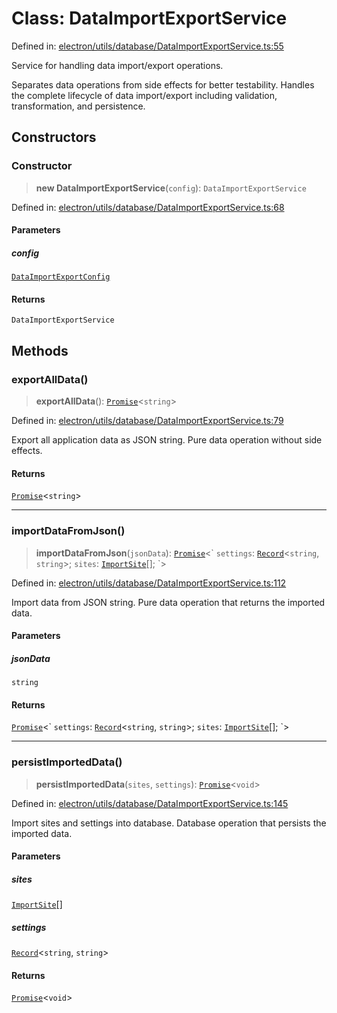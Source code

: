 # Class: DataImportExportService

Defined in: [electron/utils/database/DataImportExportService.ts:55](https://github.com/Nick2bad4u/Uptime-Watcher/blob/8a1973382d5fe14c52996ecda381894eb7ecd4a6/electron/utils/database/DataImportExportService.ts#L55)

Service for handling data import/export operations.

Separates data operations from side effects for better testability.
Handles the complete lifecycle of data import/export including validation,
transformation, and persistence.

## Constructors

### Constructor

> **new DataImportExportService**(`config`): `DataImportExportService`

Defined in: [electron/utils/database/DataImportExportService.ts:68](https://github.com/Nick2bad4u/Uptime-Watcher/blob/8a1973382d5fe14c52996ecda381894eb7ecd4a6/electron/utils/database/DataImportExportService.ts#L68)

#### Parameters

##### config

[`DataImportExportConfig`](../interfaces/DataImportExportConfig.md)

#### Returns

`DataImportExportService`

## Methods

### exportAllData()

> **exportAllData**(): [`Promise`](https://developer.mozilla.org/docs/Web/JavaScript/Reference/Global_Objects/Promise)\<`string`\>

Defined in: [electron/utils/database/DataImportExportService.ts:79](https://github.com/Nick2bad4u/Uptime-Watcher/blob/8a1973382d5fe14c52996ecda381894eb7ecd4a6/electron/utils/database/DataImportExportService.ts#L79)

Export all application data as JSON string.
Pure data operation without side effects.

#### Returns

[`Promise`](https://developer.mozilla.org/docs/Web/JavaScript/Reference/Global_Objects/Promise)\<`string`\>

***

### importDataFromJson()

> **importDataFromJson**(`jsonData`): [`Promise`](https://developer.mozilla.org/docs/Web/JavaScript/Reference/Global_Objects/Promise)\<\` `settings`: [`Record`](https://www.typescriptlang.org/docs/handbook/utility-types.html#recordkeys-type)\<`string`, `string`\>; `sites`: [`ImportSite`](../interfaces/ImportSite.md)[]; \`\>

Defined in: [electron/utils/database/DataImportExportService.ts:112](https://github.com/Nick2bad4u/Uptime-Watcher/blob/8a1973382d5fe14c52996ecda381894eb7ecd4a6/electron/utils/database/DataImportExportService.ts#L112)

Import data from JSON string.
Pure data operation that returns the imported data.

#### Parameters

##### jsonData

`string`

#### Returns

[`Promise`](https://developer.mozilla.org/docs/Web/JavaScript/Reference/Global_Objects/Promise)\<\` `settings`: [`Record`](https://www.typescriptlang.org/docs/handbook/utility-types.html#recordkeys-type)\<`string`, `string`\>; `sites`: [`ImportSite`](../interfaces/ImportSite.md)[]; \`\>

***

### persistImportedData()

> **persistImportedData**(`sites`, `settings`): [`Promise`](https://developer.mozilla.org/docs/Web/JavaScript/Reference/Global_Objects/Promise)\<`void`\>

Defined in: [electron/utils/database/DataImportExportService.ts:145](https://github.com/Nick2bad4u/Uptime-Watcher/blob/8a1973382d5fe14c52996ecda381894eb7ecd4a6/electron/utils/database/DataImportExportService.ts#L145)

Import sites and settings into database.
Database operation that persists the imported data.

#### Parameters

##### sites

[`ImportSite`](../interfaces/ImportSite.md)[]

##### settings

[`Record`](https://www.typescriptlang.org/docs/handbook/utility-types.html#recordkeys-type)\<`string`, `string`\>

#### Returns

[`Promise`](https://developer.mozilla.org/docs/Web/JavaScript/Reference/Global_Objects/Promise)\<`void`\>
